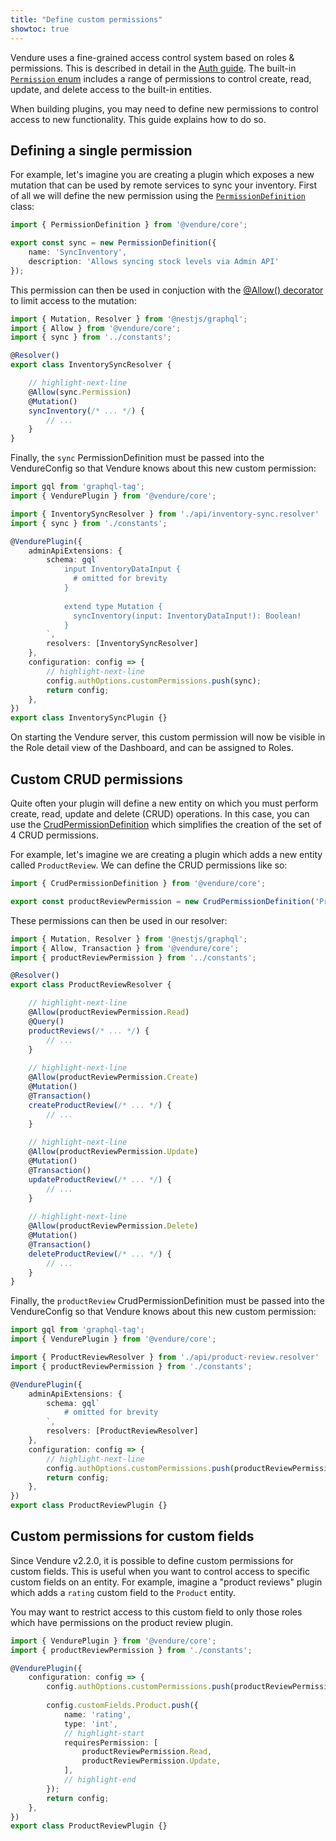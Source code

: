 ```yaml
---
title: "Define custom permissions"
showtoc: true
---
```


Vendure uses a fine-grained access control system based on roles & permissions. This is described in detail in the [Auth guide](/guides/core-concepts/auth/). The built-in [`Permission` enum](/reference/typescript-api/common/permission/) includes a range of permissions to control create, read, update, and delete access to the built-in entities.

When building plugins, you may need to define new permissions to control access to new functionality. This guide explains how to do so.

## Defining a single permission

For example, let's imagine you are creating a plugin which exposes a new mutation that can be used by remote services to sync your inventory. First of all we will define the new permission using the [`PermissionDefinition`](/reference/typescript-api/auth/permission-definition/) class:

```ts title="src/plugins/inventory-sync/constants.ts"
import { PermissionDefinition } from '@vendure/core';

export const sync = new PermissionDefinition({
    name: 'SyncInventory',
    description: 'Allows syncing stock levels via Admin API'
});
```

This permission can then be used in conjuction with the [@Allow() decorator](/reference/typescript-api/request/allow-decorator/) to limit access to the mutation:

```ts title="src/plugins/inventory-sync/api/inventory-sync.resolver.ts"
import { Mutation, Resolver } from '@nestjs/graphql';
import { Allow } from '@vendure/core';
import { sync } from '../constants';

@Resolver()
export class InventorySyncResolver {

    // highlight-next-line
    @Allow(sync.Permission)
    @Mutation()
    syncInventory(/* ... */) {
        // ...
    }
}
```

Finally, the `sync` PermissionDefinition must be passed into the VendureConfig so that Vendure knows about this new custom permission:

```ts title="src/plugins/inventory-sync/inventory-sync.plugin.ts"
import gql from 'graphql-tag';
import { VendurePlugin } from '@vendure/core';

import { InventorySyncResolver } from './api/inventory-sync.resolver'
import { sync } from './constants';

@VendurePlugin({
    adminApiExtensions: {
        schema: gql`
            input InventoryDataInput {
              # omitted for brevity
            }
        
            extend type Mutation {
              syncInventory(input: InventoryDataInput!): Boolean!
            }
        `,
        resolvers: [InventorySyncResolver]
    },
    configuration: config => {
        // highlight-next-line
        config.authOptions.customPermissions.push(sync);
        return config;
    },
})
export class InventorySyncPlugin {}
```

On starting the Vendure server, this custom permission will now be visible in the Role detail view of the Dashboard, and can be assigned to Roles.

## Custom CRUD permissions

Quite often your plugin will define a new entity on which you must perform create, read, update and delete (CRUD) operations. In this case, you can use the [CrudPermissionDefinition](/reference/typescript-api/auth/permission-definition/#crudpermissiondefinition) which simplifies the creation of the set of 4 CRUD permissions. 

For example, let's imagine we are creating a plugin which adds a new entity called `ProductReview`. We can define the CRUD permissions like so:

```ts title="src/plugins/product-review/constants.ts"
import { CrudPermissionDefinition } from '@vendure/core';

export const productReviewPermission = new CrudPermissionDefinition('ProductReview');
```

These permissions can then be used in our resolver:

```ts title="src/plugins/product-review/api/product-review.resolver.ts"
import { Mutation, Resolver } from '@nestjs/graphql';
import { Allow, Transaction } from '@vendure/core';
import { productReviewPermission } from '../constants';

@Resolver()
export class ProductReviewResolver {

    // highlight-next-line
    @Allow(productReviewPermission.Read)
    @Query()
    productReviews(/* ... */) {
        // ...
    }
    
    // highlight-next-line
    @Allow(productReviewPermission.Create)
    @Mutation()
    @Transaction()
    createProductReview(/* ... */) {
        // ...
    }
    
    // highlight-next-line
    @Allow(productReviewPermission.Update)
    @Mutation()
    @Transaction()
    updateProductReview(/* ... */) {
        // ...
    }
    
    // highlight-next-line
    @Allow(productReviewPermission.Delete)
    @Mutation()
    @Transaction()
    deleteProductReview(/* ... */) {
        // ...
    }
}
```

Finally, the `productReview` CrudPermissionDefinition must be passed into the VendureConfig so that Vendure knows about this new custom permission:

```ts title="src/plugins/product-review/product-review.plugin.ts"
import gql from 'graphql-tag';
import { VendurePlugin } from '@vendure/core';

import { ProductReviewResolver } from './api/product-review.resolver'
import { productReviewPermission } from './constants';

@VendurePlugin({
    adminApiExtensions: {
        schema: gql`
            # omitted for brevity
        `,
        resolvers: [ProductReviewResolver]
    },
    configuration: config => {
        // highlight-next-line
        config.authOptions.customPermissions.push(productReviewPermission);
        return config;
    },
})
export class ProductReviewPlugin {}
```

## Custom permissions for custom fields

Since Vendure v2.2.0, it is possible to define custom permissions for custom fields. This is useful when you want to 
control access to specific custom fields on an entity. For example, imagine a "product reviews" plugin which adds a
`rating` custom field to the `Product` entity. 

You may want to restrict access to this custom field to only those roles which have permissions on the product review
plugin.

```ts title="src/plugins/product-review.plugin.ts"
import { VendurePlugin } from '@vendure/core';
import { productReviewPermission } from './constants';

@VendurePlugin({
    configuration: config => {
        config.authOptions.customPermissions.push(productReviewPermission);
        
        config.customFields.Product.push({
            name: 'rating',
            type: 'int',
            // highlight-start
            requiresPermission: [
                productReviewPermission.Read, 
                productReviewPermission.Update,
            ],
            // highlight-end
        });
        return config;
    },
})
export class ProductReviewPlugin {}
```

